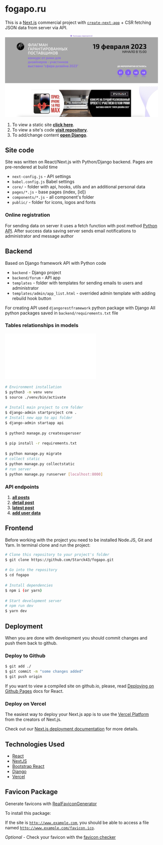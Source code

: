 # fogapo.ru

This is a [Next.js](https://nextjs.org/) commercial project with [`create-next-app`](https://github.com/vercel/next.js/tree/canary/packages/create-next-app) + CSR fetching JSON data from server via API.



![](screenshot.jpg)

1. To view a static site **[click here](https://fogapo.ru/)**.
2. To view a site's code **[visit repository](https://github.com/Starck43/fogapo.git)**.
3. To add/change content **[open Django](https://admin.fogapo.ru)**.


## Site code

Site was written on React/Next.js with Python/Django backend. Pages are pre-rendered at build time

 - `next-config.js` -  API settings
 - `babel.config.js` Babel settings
 - `core/` - folder with api, hooks, utils and an additional personal data
 - `pages/*.js` - base pages (index, [id])
 - `components/*.js` - all component's folder
 - `public/` - folder for icons, logos and fonts


### Online registration

For sending data on server it uses a fetch function with post method [Python API](https://admin.fogapo.ru/api/user/add).
After success data saving server sends email notifications to administrator and message author


## Backend

Based on Django framework API with Python code
 - `backend` -  Django project
 - `backend/forum` -  API app
 - `templates` -  folder with templates for sending emails to users and administrator
 - `templates/admin/app_list.html` -  overrided admin template with adding rebuild hook button


 For creating API used `djangorestframework` python package with Django
 All python packages saved in `backend/requirements.txt` file

### Tables relationships in models
![](fogapo_sql_scheme.pdf)


```bash
# Environment installation
$ python3 -m venv venv
$ source ./venv/bin/activate

# Install main project to crm folder
$ django-admin startproject crm .
# Install new app to api folder
$ django-admin startapp api

$ python3 manage.py createsuperuser

$ pip install -r requirements.txt

$ python manage.py migrate
# collect static
$ python manage.py collectstatic
# run server
$ python manage.py runserver [localhost:8000]
````

### API endpoints
1. **[all posts    ](https://admin.fogapo.ru/api/posts/)**
2. **[detail post  ](https://admin.fogapo.ru/api/posts/[id]/)**
3. **[latest post  ](https://admin.fogapo.ru/api/post/latest/)**
4. **[add user data](https://admin.fogapo.ru/api/user/add/)**


## Frontend

Before working with the project you need to be installed Node.JS, Git and Yarn.
In terminal clone and run the project:

```bash
# Clone this repository to your project's folder
$ git clone https://github.com/Starck43/fogapo.git

# Go into the repository
$ cd fogapo

# Install dependencies
$ npm i (or yarn)

# Start development server
# npm run dev
$ yarn dev
```


## Deployment

When you are done with development you should commit changes and push them back to github.

### Deploy to Github

```bash
$ git add ./
$ git commit -m "some changes added"
$ git push origin
```

If you want to view a compiled site on github.io, please, read [Deploying on Github Pages](https://create-react-app.dev/docs/deployment/#github-pages) docs for React.

### Deploy on Vercel

The easiest way to deploy your Next.js app is to use the [Vercel Platform](https://vercel.com/new?utm_medium=default-template&filter=next.js&utm_source=create-next-app&utm_campaign=create-next-app-readme) from the creators of Next.js.

Check out our [Next.js deployment documentation](https://nextjs.org/docs/deployment) for more details.


## Technologies Used

- [React](https://reactjs.org/)
- [NextJS](https://nextjs.org/)
- [Bootstrap React](https://react-bootstrap.github.io/)
- [Django](https://docs.djangoproject.com/)
- [Vercel](https://vercel.com/docs/)

## Favicon Package

Generate favicons with [RealFaviconGenerator](https://realfavicongenerator.net/)

To install this package:

If the site is <code>http://www.example.com</code>, you should be able to access a file named <code>http://www.example.com/favicon.ico</code>.

*Optional* - Check your favicon with the [favicon checker](https://realfavicongenerator.net/favicon_checker)
